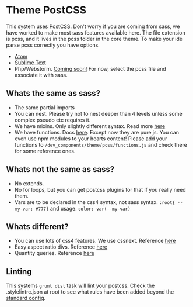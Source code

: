 #  Theme PostCSS

This system uses [PostCSS](http://postcss.org/). Don't worry if you are coming from sass, we have worked to make most sass features available here. The file extension is pcss, and it lives in the pcss folder in the core theme. To make your ide parse pcss correctly you have options. 

* [Atom](https://atom.io/packages/language-postcss)
* [Sublime Text](https://packagecontrol.io/packages/Syntax%20Highlighting%20for%20PostCSS)
* Php/Webstorm. [Coming soon!](https://blog.jetbrains.com/webstorm/2016/08/webstorm-2016-3-early-access-preview/#postcss) For now, select the pcss file and associate it with sass.

## Whats the same as sass?

* The same partial imports
* You can nest. Please try not to nest deeper than 4 levels unless some complex pseudo etc requires it.
* We have mixins. Only slightly different syntax. Read more [here](https://github.com/postcss/postcss-mixins)
* We have functions. Docs [here](https://github.com/andyjansson/postcss-functions). Except now they are pure js. You can even use npm modules to your hearts content! Please add your functions to `/dev_components/theme/pcss/functions.js` and check there for some reference ones.

## Whats not the same as sass?
* No extends. 
* No for loops, but you can get postcss plugins for that if you really need them.
* Vars are to be declared in the css4 syntax, not sass syntax. `:root{ --my-var: #777}` and usage: `color: var(--my-var)`

## Whats different?

* You can use lots of css4 features. We use cssnext. Reference [here](http://cssnext.io/)
* Easy aspect ratio divs. Reference [here](https://github.com/arccoza/postcss-aspect-ratio)
* Quantity queries. Reference [here](https://github.com/pascalduez/postcss-quantity-queries)

## Linting

This systems `grunt dist` task will lint your postcss. Check the .stylelintrc.json at root to see what rules have been added beyond the [standard config](https://github.com/stylelint/stylelint-config-standard).
